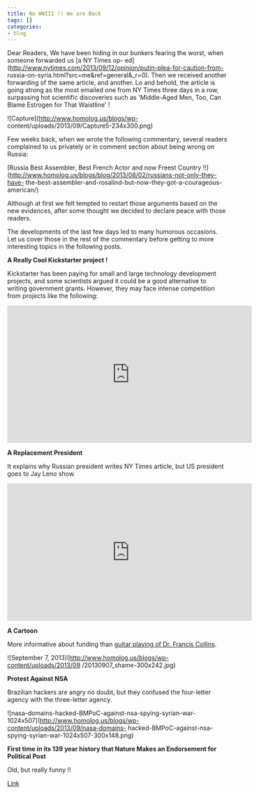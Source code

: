 ```yaml
---
title: No WWIII !! We are Back
tags: []
categories:
- blog
---
```

Dear Readers, We have been hiding in our bunkers fearing the worst, when
someone forwarded us [a NY Times op-
ed](http://www.nytimes.com/2013/09/12/opinion/putin-plea-for-caution-from-
russia-on-syria.html?src=me&ref=general&_r=0). Then we received another
forwarding of the same article, and another. Lo and behold, the article is
going strong as the most emailed one from NY Times three days in a row,
surpassing hot scientific discoveries such as 'Middle-Aged Men, Too, Can Blame
Estrogen for That Waistline' !
<!--more-->

![Capture](http://www.homolog.us/blogs/wp-
content/uploads/2013/09/Capture5-234x300.png)

Few weeks back, when we wrote the following commentary, several readers
complained to us privately or in comment section about being wrong on Russia:

[Russia Best Assembler, Best French Actor and now Freest Country
!!](http://www.homolog.us/blogs/blog/2013/08/02/russians-not-only-they-have-
the-best-assembler-and-rosalind-but-now-they-got-a-courageous-american/)

Although at first we felt tempted to restart those arguments based on the new
evidences, after some thought we decided to declare peace with those readers.

The developments of the last few days led to many humorous occasions. Let us
cover those in the rest of the commentary before getting to more interesting
topics in the following posts.

**A Really Cool Kickstarter project !**

Kickstarter has been paying for small and large technology development
projects, and some scientists argued it could be a good alternative to writing
government grants. However, they may face intense competition from projects
like the following:

<iframe width="560" height="315" src="http://www.youtube.com/embed/z-sdO6pwVHQ" frameborder="0"> </iframe>

**A Replacement President**

It explains why Russian president writes NY Times article, but US president
goes to Jay Leno show.

<iframe width="560" height="315" src="http://www.youtube.com/embed/O0azojPPRhw" frameborder="0"> </iframe>

**A Cartoon**

More informative about funding than [guitar playing of Dr. Francis
Collins](http://www.homolog.us/blogs/blog/2013/09/04/stephen-w-scherer/).

![September 7, 2013](http://www.homolog.us/blogs/wp-content/uploads/2013/09
/20130907_shame-300x242.jpg)

**Protest Against NSA**

Brazilian hackers are angry no doubt, but they confused the four-letter agency
with the three-letter agency.

![nasa-domains-hacked-BMPoC-against-nsa-spying-syrian-war-
1024x507](http://www.homolog.us/blogs/wp-content/uploads/2013/09/nasa-domains-
hacked-BMPoC-against-nsa-spying-syrian-war-1024x507-300x148.png)

**First time in its 139 year history that Nature Makes an Endorsement for Political Post**

Old, but really funny !!

[Link](http://www.nature.com/news/a-vote-for-science-1.11634)

